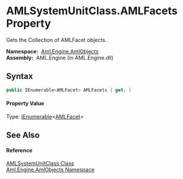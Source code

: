 AMLSystemUnitClass.AMLFacets Property
=====================================
Gets the Collection of AMLFacet objects.

  **Namespace:**  [Aml.Engine.AmlObjects][1]  
  **Assembly:**  AML.Engine (in AML.Engine.dll)

Syntax
------

```csharp
public IEnumerable<AMLFacet> AMLFacets { get; }
```

#### Property Value
Type: [IEnumerable][2]&lt;[AMLFacet][3]>

See Also
--------

#### Reference
[AMLSystemUnitClass Class][4]  
[Aml.Engine.AmlObjects Namespace][1]  

[1]: ../README.md
[2]: https://docs.microsoft.com/dotnet/api/system.collections.generic.ienumerable-1
[3]: ../AMLFacet/README.md
[4]: README.md
[5]: https://www.automationml.org
[6]: ../../icons/logoShade.png